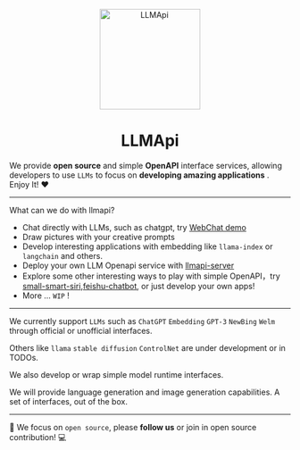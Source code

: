 <p align="center">
  <img width="180" src="https://avatars.githubusercontent.com/u/127706964?s=200&v=4" alt="LLMApi">
  <h1 align="center">LLMApi</h1>
</p>

We provide **open source** and simple **OpenAPI** interface services, allowing developers to use `LLMs` to focus on **developing amazing applications** . Enjoy It! :hearts:

---
What can we do with llmapi?

- Chat directly with LLMs, such as chatgpt, try [WebChat demo](https://llmapi.chat)
- Draw pictures with your creative prompts
- Develop interesting applications with embedding like `llama-index` or `langchain` and others.
- Deploy your own LLM Openapi service with [llmapi-server](https://github.com/llmapi-io/llmapi-server)
- Explore some other interesting ways to play with simple OpenAPI，try [small-smart-siri](https://github.com/llmapi-io/small-smart-siri),[feishu-chatbot](https://github.com/llmapi-io/feishu-chatbot), or just develop your own apps!
- More ... `WIP` !
---

We currently support `LLMs` such as `ChatGPT` `Embedding` `GPT-3` `NewBing` `Welm` through official or unofficial interfaces. 

Others like `llama` `stable diffusion` `ControlNet` are under development or in TODOs.

We also develop or wrap simple model runtime interfaces.

We will provide language generation and image generation capabilities. A set of interfaces, out of the box.

---
:dart: We focus on `open source`, please **follow us** or join in open source contribution! :computer:
